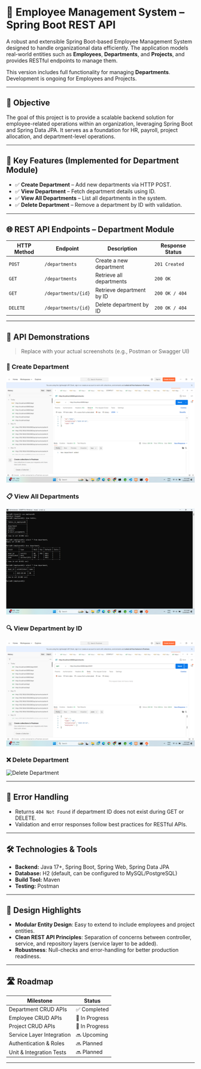# 🏢 Employee Management System – Spring Boot REST API

A robust and extensible Spring Boot-based Employee Management System designed to handle organizational data efficiently. The application models real-world entities such as **Employees**, **Departments**, and **Projects**, and provides RESTful endpoints to manage them.

This version includes full functionality for managing **Departments**. Development is ongoing for Employees and Projects.

---

## 🎯 Objective

The goal of this project is to provide a scalable backend solution for employee-related operations within an organization, leveraging Spring Boot and Spring Data JPA. It serves as a foundation for HR, payroll, project allocation, and department-level operations.

---

## 🚀 Key Features (Implemented for Department Module)

* ✅ **Create Department** – Add new departments via HTTP POST.
* ✅ **View Department** – Fetch department details using ID.
* ✅ **View All Departments** – List all departments in the system.
* ✅ **Delete Department** – Remove a department by ID with validation.

---

## 🌐 REST API Endpoints – Department Module

| HTTP Method | Endpoint            | Description               | Response Status |
| ----------- | ------------------- | ------------------------- | --------------- |
| `POST`      | `/departments`      | Create a new department   | `201 Created`   |
| `GET`       | `/departments`      | Retrieve all departments  | `200 OK`        |
| `GET`       | `/departments/{id}` | Retrieve department by ID | `200 OK / 404`  |
| `DELETE`    | `/departments/{id}` | Delete department by ID   | `200 OK / 404`  |

---

## 📸 API Demonstrations

> Replace with your actual screenshots (e.g., Postman or Swagger UI)

### 📝 Create Department

![Create Department](https://github.com/manuka8/E-Commerce-IT3232-Day08/blob/main/day8/employeeapp/screenshots/Screenshot%20(436).png)

### 📋 View All Departments

![View All Departments](https://github.com/manuka8/E-Commerce-IT3232-Day08/blob/main/day8/employeeapp/screenshots/Screenshot%20(437).png)

### 🔍 View Department by ID

![View By ID](https://github.com/manuka8/E-Commerce-IT3232-Day08/blob/main/day8/employeeapp/screenshots/Screenshot%20(438).png)

### ❌ Delete Department

![Delete Department]([image.png](https://github.com/manuka8/E-Commerce-IT3232-Day08/blob/main/day8/employeeapp/screenshots/image.png))

---

## 🔐 Error Handling

* Returns `404 Not Found` if department ID does not exist during GET or DELETE.
* Validation and error responses follow best practices for RESTful APIs.

---

## 🛠️ Technologies & Tools

* **Backend:** Java 17+, Spring Boot, Spring Web, Spring Data JPA
* **Database:** H2 (default, can be configured to MySQL/PostgreSQL)
* **Build Tool:** Maven
* **Testing:**  Postman

---

## 📌 Design Highlights

* **Modular Entity Design**: Easy to extend to include employees and project entities.
* **Clean REST API Principles**: Separation of concerns between controller, service, and repository layers (service layer to be added).
* **Robustness**: Null-checks and error-handling for better production readiness.

---

## 🛣️ Roadmap

| Milestone                 | Status         |
| ------------------------- | -------------- |
| Department CRUD APIs      | ✅ Completed    |
| Employee CRUD APIs        | 🔧 In Progress |
| Project CRUD APIs         | 🔧 In Progress |
| Service Layer Integration | 🔜 Upcoming    |
| Authentication & Roles    | 🔜 Planned     |
| Unit & Integration Tests  | 🔜 Planned     |

---

